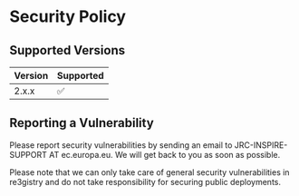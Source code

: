 # Security Policy

## Supported Versions

| Version | Supported          |
| ------- | ------------------ |
| 2.x.x   | :white_check_mark: |

## Reporting a Vulnerability

Please report security vulnerabilities by sending an email to JRC-INSPIRE-SUPPORT AT ec.europa.eu. We will get back to you as soon as possible.

Please note that we can only take care of general security vulnerabilities in re3gistry and do not take responsibility for securing public deployments.
